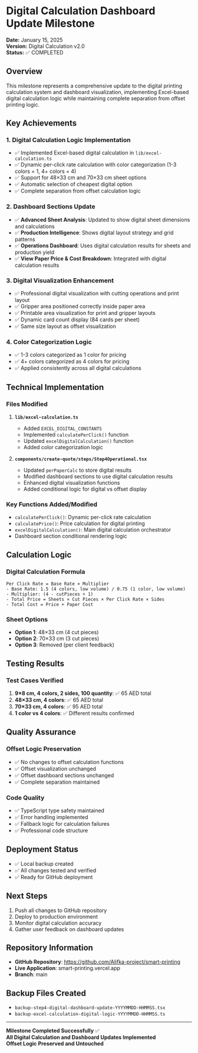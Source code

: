 # Digital Calculation Dashboard Update Milestone

**Date:** January 15, 2025  
**Version:** Digital Calculation v2.0  
**Status:** ✅ COMPLETED

## Overview

This milestone represents a comprehensive update to the digital printing calculation system and dashboard visualization, implementing Excel-based digital calculation logic while maintaining complete separation from offset printing logic.

## Key Achievements

### 1. Digital Calculation Logic Implementation
- ✅ Implemented Excel-based digital calculation in `lib/excel-calculation.ts`
- ✅ Dynamic per-click rate calculation with color categorization (1-3 colors = 1, 4+ colors = 4)
- ✅ Support for 48×33 cm and 70×33 cm sheet options
- ✅ Automatic selection of cheapest digital option
- ✅ Complete separation from offset calculation logic

### 2. Dashboard Sections Update
- ✅ **Advanced Sheet Analysis**: Updated to show digital sheet dimensions and calculations
- ✅ **Production Intelligence**: Shows digital layout strategy and grid patterns
- ✅ **Operations Dashboard**: Uses digital calculation results for sheets and production yield
- ✅ **View Paper Price & Cost Breakdown**: Integrated with digital calculation results

### 3. Digital Visualization Enhancement
- ✅ Professional digital visualization with cutting operations and print layout
- ✅ Gripper area positioned correctly inside paper area
- ✅ Printable area visualization for print and gripper layouts
- ✅ Dynamic card count display (84 cards per sheet)
- ✅ Same size layout as offset visualization

### 4. Color Categorization Logic
- ✅ 1-3 colors categorized as 1 color for pricing
- ✅ 4+ colors categorized as 4 colors for pricing
- ✅ Applied consistently across all digital calculations

## Technical Implementation

### Files Modified
1. **`lib/excel-calculation.ts`**
   - Added `EXCEL_DIGITAL_CONSTANTS`
   - Implemented `calculatePerClick()` function
   - Updated `excelDigitalCalculation()` function
   - Added color categorization logic

2. **`components/create-quote/steps/Step4Operational.tsx`**
   - Updated `perPaperCalc` to store digital results
   - Modified dashboard sections to use digital calculation results
   - Enhanced digital visualization functions
   - Added conditional logic for digital vs offset display

### Key Functions Added/Modified
- `calculatePerClick()`: Dynamic per-click rate calculation
- `calculatePrice()`: Price calculation for digital printing
- `excelDigitalCalculation()`: Main digital calculation orchestrator
- Dashboard section conditional rendering logic

## Calculation Logic

### Digital Calculation Formula
```
Per Click Rate = Base Rate × Multiplier
- Base Rate: 1.5 (4 colors, low volume) / 0.75 (1 color, low volume)
- Multiplier: (4 - cutPieces + 1)
- Total Price = Sheets × Cut Pieces × Per Click Rate × Sides
- Total Cost = Price + Paper Cost
```

### Sheet Options
- **Option 1**: 48×33 cm (4 cut pieces)
- **Option 2**: 70×33 cm (3 cut pieces)
- **Option 3**: Removed (per client feedback)

## Testing Results

### Test Cases Verified
1. **9×8 cm, 4 colors, 2 sides, 100 quantity**: ✅ 65 AED total
2. **48×33 cm, 4 colors**: ✅ 65 AED total
3. **70×33 cm, 4 colors**: ✅ 95 AED total
4. **1 color vs 4 colors**: ✅ Different results confirmed

## Quality Assurance

### Offset Logic Preservation
- ✅ No changes to offset calculation functions
- ✅ Offset visualization unchanged
- ✅ Offset dashboard sections unchanged
- ✅ Complete separation maintained

### Code Quality
- ✅ TypeScript type safety maintained
- ✅ Error handling implemented
- ✅ Fallback logic for calculation failures
- ✅ Professional code structure

## Deployment Status

- ✅ Local backup created
- ✅ All changes tested and verified
- ✅ Ready for GitHub deployment

## Next Steps

1. Push all changes to GitHub repository
2. Deploy to production environment
3. Monitor digital calculation accuracy
4. Gather user feedback on dashboard updates

## Repository Information

- **GitHub Repository**: https://github.com/Alifka-project/smart-printing
- **Live Application**: smart-printing.vercel.app
- **Branch**: main

## Backup Files Created

- `backup-step4-digital-dashboard-update-YYYYMMDD-HHMMSS.tsx`
- `backup-excel-calculation-digital-logic-YYYYMMDD-HHMMSS.ts`

---

**Milestone Completed Successfully** ✅  
**All Digital Calculation and Dashboard Updates Implemented**  
**Offset Logic Preserved and Untouched**
